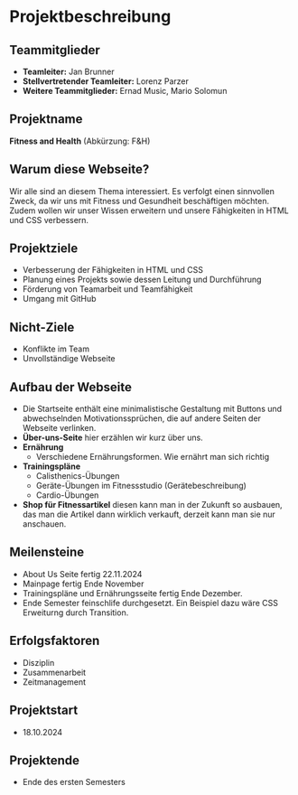 # Projektbeschreibung

## Teammitglieder
- **Teamleiter:** Jan Brunner
- **Stellvertretender Teamleiter:** Lorenz Parzer
- **Weitere Teammitglieder:** Ernad Music, Mario Solomun

## Projektname
**Fitness and Health** (Abkürzung: F&H)

## Warum diese Webseite?
Wir alle sind an diesem Thema interessiert. Es verfolgt einen sinnvollen Zweck, da wir uns mit Fitness und Gesundheit beschäftigen möchten. Zudem wollen wir unser Wissen erweitern und unsere Fähigkeiten in HTML und CSS verbessern.

## Projektziele
- Verbesserung der Fähigkeiten in HTML und CSS
- Planung eines Projekts sowie dessen Leitung und Durchführung
- Förderung von Teamarbeit und Teamfähigkeit
- Umgang mit GitHub

## Nicht-Ziele
- Konflikte im Team
- Unvollständige Webseite

## Aufbau der Webseite
- Die Startseite enthält eine minimalistische Gestaltung mit Buttons und abwechselnden Motivationssprüchen, die auf andere Seiten der Webseite verlinken.
- **Über-uns-Seite** hier erzählen wir kurz über uns.
- **Ernährung**
  - Verschiedene Ernährungsformen. Wie ernährt man sich richtig
- **Trainingspläne**
  - Calisthenics-Übungen
  - Geräte-Übungen im Fitnessstudio (Gerätebeschreibung)
  - Cardio-Übungen
- **Shop für Fitnessartikel** diesen kann man in der Zukunft so ausbauen, das man die Artikel dann wirklich verkauft, derzeit kann man sie nur anschauen.

## Meilensteine
- About Us Seite fertig 22.11.2024
- Mainpage fertig Ende November
- Trainingspläne und Ernährungsseite fertig Ende Dezember.
- Ende Semester feinschlife durchgesetzt. Ein Beispiel dazu wäre CSS Erweiturng durch Transition.

## Erfolgsfaktoren
- Disziplin
- Zusammenarbeit
- Zeitmanagement

## Projektstart
- 18.10.2024

## Projektende
- Ende des ersten Semesters
